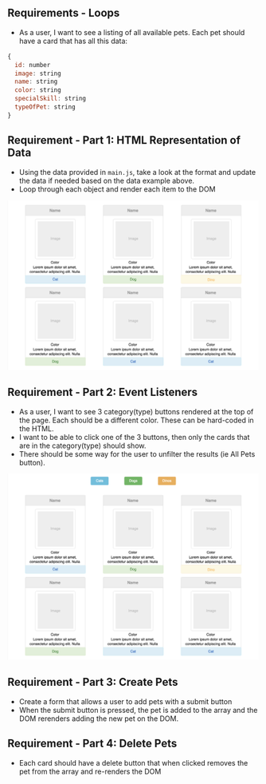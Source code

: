 ## Requirements - Loops

- As a user, I want to see a listing of all available pets. Each pet should have a card that has all this data:
```javascript
{
  id: number
  image: string
  name: string
  color: string
  specialSkill: string
  typeOfPet: string
}
```

## Requirement - Part 1: HTML Representation of Data
- Using the data provided in `main.js`, take a look at the format and update the data if needed based on the data example above.
- Loop through each object and render each item to the DOM

![MockUp1](MockUp1.png)


## Requirement - Part 2: Event Listeners

- As a user, I want to see 3 category(type) buttons rendered at the top of the page. Each should be a different color. These can be hard-coded in the HTML.
- I want to be able to click one of the 3 buttons, then only the cards that are in the category(type) should show.
- There should be some way for the user to unfilter the results (ie All Pets button).

![MockUp](MockUp.png)

## Requirement - Part 3: Create Pets
- Create a form that allows a user to add pets with a submit button
- When the submit button is pressed, the pet is added to the array and the DOM rerenders adding the new pet on the DOM.

## Requirement - Part 4: Delete Pets
- Each card should have a delete button that when clicked removes the pet from the array and re-renders the DOM
